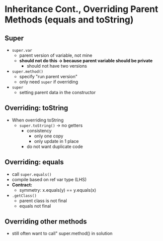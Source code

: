 # Inheritance Cont., Overriding Parent Methods (equals and toString)

## Super
- `super.var`
    - parent version of variable, not mine
    - **should not do this -> because parent variable should be private**
        - should not have two versions
- `super.method()`
    - specify "run parent version"
    - only need `super` if overriding
- `super`
    - setting parent data in the constructor

## Overriding: toString
- When overriding toString
    - `super.toString()` -> no getters
        - consistency
            - only one copy
            - only update in 1 place
        - do not want duplicate code

## Overriding: equals
- call `super.equals()`
- compile based on ref var type (LHS)
- **Contract:**
    - symmetry: x.equals(y) == y.equals(x)
- `.getClass()`
    - parent class is not final
    - equals not final

## Overriding other methods
- still often want to call" super.method() in solution